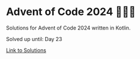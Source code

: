 # Advent of Code 2024 🎄🌟🎅
Solutions for Advent of Code 2024 written in Kotlin.

Solved up until: Day 23

[Link to Solutions](https://github.com/patrick-elmquist/Advent-of-Code-2024/tree/main/src/main/kotlin)
